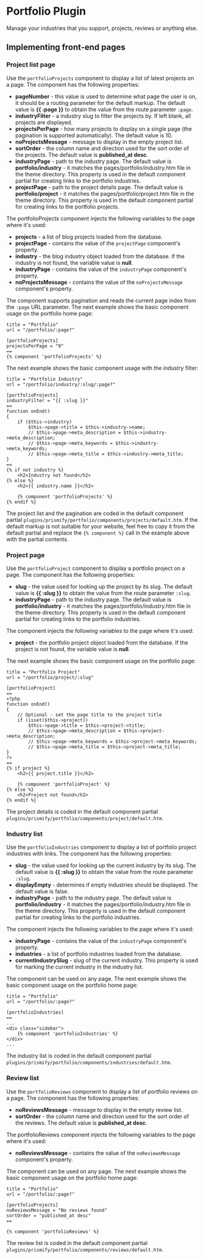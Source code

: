 # Portfolio Plugin

Manage your industries that you support, projects, reviews or anything else.

## Implementing front-end pages
### Project list page

Use the `portfolioProjects` component to display a list of latest projects on a page. The component has the following properties:

* **pageNumber** - this value is used to determine what page the user is on, it should be a routing parameter for the default markup. The default value is **{{ :page }}** to obtain the value from the route parameter `:page`.
* **industryFilter** - a industry slug to filter the projects by. If left blank, all projects are displayed.
* **projectsPerPage** - how many projects to display on a single page (the pagination is supported automatically). The default value is 10.
* **noProjectsMessage** - message to display in the empty project list.
* **sortOrder** - the column name and direction used for the sort order of the projects. The default value is **published_at desc**.
* **industryPage** - path to the industry page. The default value is **portfolio/industry** - it matches the pages/portfolio/industry.htm file in the theme directory. This property is used in the default component partial for creating links to the portfolio industries.
* **projectPage** - path to the project details page. The default value is **portfolio/project** - it matches the pages/portfolio/project.htm file in the theme directory. This property is used in the default component partial for creating links to the portfolio projects.

The portfolioProjects component injects the following variables to the page where it's used:

* **projects** - a list of blog projects loaded from the database.
* **projectPage** - contains the value of the `projectPage` component's property.
* **industry** - the blog industry object loaded from the database. If the industry is not found, the variable value is **null**.
* **industryPage** - contains the value of the `industryPage` component's property.
* **noProjectsMessage** - contains the value of the `noProjectsMessage` component's property.

The component supports pagination and reads the current page index from the `:page` URL parameter. The next example shows the basic component usage on the portfolio home page:

    title = "Portfolio"
    url = "/portfolio/:page?"

    [portfolioProjects]
    projectsPerPage = "9"
    ==
    {% component 'portfolioProjects' %}

The next example shows the basic component usage with the industry filter:

    title = "Portfolio Industry"
    url = "/portfolio/industry/:slug/:page?"

    [portfolioProjects]
    industryFilter = "{{ :slug }}"
    ==
    function onEnd()
    {
        if ($this->industry)
            $this->page->title = $this->industry->name;
            // $this->page->meta_description = $this->industry->meta_description;
            // $this->page->meta_keywords = $this->industry->meta_keywords;
            // $this->page->meta_title = $this->industry->meta_title;
    }
    ==
    {% if not industry %}
        <h2>Industry not found</h2>
    {% else %}
        <h2>{{ industry.name }}</h2>

        {% component 'portfolioProjects' %}
    {% endif %}

The project list and the pagination are coded in the default component partial `plugins/prismify/portfolio/components/projects/default.htm`. If the default markup is not suitable for your website, feel free to copy it from the default partial and replace the `{% component %}` call in the example above with the partial contents.

### Project page

Use the `portfolioProject` component to display a portfolio project on a page. The component has the following properties:

* **slug** - the value used for looking up the project by its slug. The default value is **{{ :slug }}** to obtain the value from the route parameter `:slug`.
* **industryPage** - path to the industry page. The default value is **portfolio/industry** - it matches the pages/portfolio/industry.htm file in the theme directory. This property is used in the default component partial for creating links to the portfolio industries.

The component injects the following variables to the page where it's used:

* **project** - the portfolio project object loaded from the database. If the project is not found, the variable value is **null**.

The next example shows the basic component usage on the portfolio page:

    title = "Portfolio Project"
    url = "/portfolio/project/:slug"

    [portfolioProject]
    ==
    <?php
    function onEnd()
    {
        // Optional - set the page title to the project title
        if (isset($this->project))
            $this->page->title = $this->project->title;
            // $this->page->meta_description = $this->project->meta_description;
            // $this->page->meta_keywords = $this->project->meta_keywords;
            // $this->page->meta_title = $this->project->meta_title;
    }
    ?>
    ==
    {% if project %}
        <h2>{{ project.title }}</h2>

        {% component 'portfolioProject' %}
    {% else %}
        <h2>Project not found</h2>
    {% endif %}

The project details is coded in the default component partial `plugins/prismify/portfolio/components/project/default.htm`.

### Industry list

Use the `portfolioIndustries` component to display a list of portfolio project industries with links. The component has the following properties:

* **slug** - the value used for looking up the current industry by its slug. The default value is **{{ :slug }}** to obtain the value from the route parameter `:slug`.
* **displayEmpty** - determines if empty industries should be displayed. The default value is false.
* **industryPage** - path to the industry page. The default value is **portfolio/industry** - it matches the pages/portfolio/industry.htm file in the theme directory. This property is used in the default component partial for creating links to the portfolio industries.

The component injects the following variables to the page where it's used:

* **industryPage** - contains the value of the `industryPage` component's property. 
* **industries** - a list of portfolio industries loaded from the database.
* **currentIndustrySlug** - slug of the current industry. This property is used for marking the current industry in the industry list.

The component can be used on any page. The next example shows the basic component usage on the portfolio home page:

    title = "Portfolio"
    url = "/portfolio/:page?"

    [portfolioIndustries]
    ==
    ...
    <div class="sidebar">
        {% component 'portfolioIndustries' %}
    </div>
    ...

The industry list is coded in the default component partial `plugins/prismify/portfolio/components/industries/default.htm`.

### Review list

Use the `portfolioReviews` component to display a list of portfolio reviews on a page. The component has the following properties:

* **noReviewsMessage** - message to display in the empty review list.
* **sortOrder** - the column name and direction used for the sort order of the reviews. The default value is **published_at desc**.

The portfolioReviews component injects the following variables to the page where it's used:

* **noReviewsMessage** - contains the value of the `noReviewsMessage` component's property.


The component can be used on any page. The next example shows the basic component usage on the portfolio home page:

    title = "Portfolio"
    url = "/portfolio/:page?"
    
    [portfolioProjects]
    noReviewsMessage = "No reviews found"
    sortOrder = "published_at desc"
    ==
    
    {% component 'portfolioReviews' %}

The review list is coded in the default component partial `plugins/prismify/portfolio/components/reviews/default.htm`.

